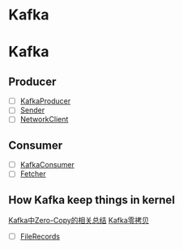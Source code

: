 # Kafka


# Kafka

## Producer

- [ ] [KafkaProducer](https://github.com/ymlai87416-oss/kafka/blob/150fd5b0b18c4761d8f7d7ba9a480aa9f622024f/clients/src/main/java/org/apache/kafka/clients/producer/KafkaProducer.java#L469)
- [ ] [Sender](https://github.com/ymlai87416-oss/kafka/blob/trunk/clients/src/main/java/org/apache/kafka/clients/producer/internals/Sender.java)
- [ ] [NetworkClient](https://github.com/ymlai87416-oss/kafka/blob/trunk/clients/src/main/java/org/apache/kafka/clients/NetworkClient.java)

## Consumer
- [ ] [KafkaConsumer](https://github.com/ymlai87416-oss/kafka/blob/trunk/clients/src/main/java/org/apache/kafka/clients/consumer/KafkaConsumer.java)
- [ ] [Fetcher](https://github.com/ymlai87416-oss/kafka/blob/trunk/clients/src/main/java/org/apache/kafka/clients/consumer/internals/Fetcher.java)

## How Kafka keep things in kernel

[Kafka中Zero-Copy的相关总结](https://blog.csdn.net/funnyrand/article/details/125513774)
[Kafka零拷贝](https://zhuanlan.zhihu.com/p/78335525)

- [ ] [FileRecords](https://github.com/ymlai87416-oss/kafka/blob/150fd5b0b18c4761d8f7d7ba9a480aa9f622024f/clients/src/main/java/org/apache/kafka/common/record/FileRecords.java#L294)



